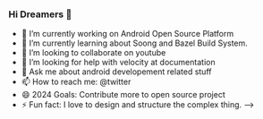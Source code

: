 ### Hi Dreamers 👋

- 🔭 I’m currently working on Android Open Source Platform
- 🌱 I’m currently learning about Soong and Bazel Build System.
- 👯 I’m looking to collaborate on youtube
- 🤔 I’m looking for help with velocity at documentation
- 💬 Ask me about android developement related stuff
- 📫 How to reach me: @twitter
- 😄 2024 Goals: Contribute more to open source project
- ⚡ Fun fact: I love to design and structure the complex thing.
-->
